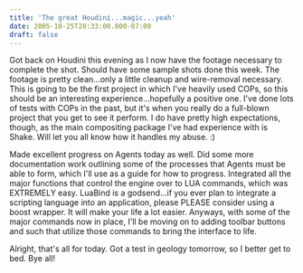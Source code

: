 ```yaml
---
title: 'The great Houdini...magic...yeah'
date: 2005-10-25T20:33:00.000-07:00
draft: false
---
```


Got back on Houdini this evening as I now have the footage necessary to complete the shot. Should have some sample shots done this week. The footage is pretty clean...only a little cleanup and wire-removal necessary. This is going to be the first project in which I've heavily used COPs, so this should be an interesting experience...hopefully a positive one. I've done lots of tests with COPs in the past, but it's when you really do a full-blown project that you get to see it perform. I do have pretty high expectations, though, as the main compositing package I've had experience with is Shake. Will let you all know how it handles my abuse. :)

Made excellent progress on Agents today as well. Did some more documentation work outlining some of the processes that Agents must be able to form, which I'll use as a guide for how to progress. Integrated all the major functions that control the engine over to LUA commands, which was EXTREMELY easy. LuaBind is a godsend...if you ever plan to integrate a scripting language into an application, please PLEASE consider using a boost wrapper. It will make your life a lot easier. Anyways, with some of the major commands now in place, I'll be moving on to adding toolbar buttons and such that utilize those commands to bring the interface to life.

Alright, that's all for today. Got a test in geology tomorrow, so I better get to bed. Bye all!
